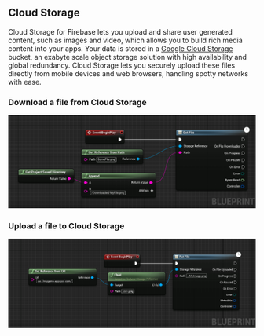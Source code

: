 ## Cloud Storage
Cloud Storage for Firebase lets you upload and share user generated content, such as images and video, which allows you to build rich media content into your apps. Your data is stored in a [Google Cloud Storage](https://cloud.google.com/storage) bucket, an exabyte scale object storage solution with high availability and global redundancy. Cloud Storage lets you securely upload these files directly from mobile devices and web browsers, handling spotty networks with ease.
### Download a file from Cloud Storage

![](https://github.com/Pandoa/FirebaseFeatures/blob/main/Images/StorageDownloadFile.png?raw=true)

### Upload a file to Cloud Storage

![](https://github.com/Pandoa/FirebaseFeatures/blob/main/Images/StorageUploadFile.png?raw=true)